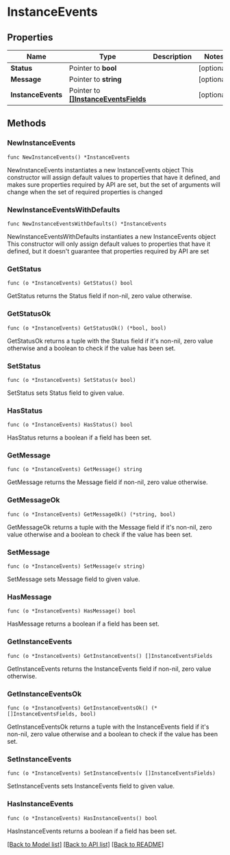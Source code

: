 # InstanceEvents

## Properties

Name | Type | Description | Notes
------------ | ------------- | ------------- | -------------
**Status** | Pointer to **bool** |  | [optional] 
**Message** | Pointer to **string** |  | [optional] 
**InstanceEvents** | Pointer to [**[]InstanceEventsFields**](InstanceEventsFields.md) |  | [optional] 

## Methods

### NewInstanceEvents

`func NewInstanceEvents() *InstanceEvents`

NewInstanceEvents instantiates a new InstanceEvents object
This constructor will assign default values to properties that have it defined,
and makes sure properties required by API are set, but the set of arguments
will change when the set of required properties is changed

### NewInstanceEventsWithDefaults

`func NewInstanceEventsWithDefaults() *InstanceEvents`

NewInstanceEventsWithDefaults instantiates a new InstanceEvents object
This constructor will only assign default values to properties that have it defined,
but it doesn't guarantee that properties required by API are set

### GetStatus

`func (o *InstanceEvents) GetStatus() bool`

GetStatus returns the Status field if non-nil, zero value otherwise.

### GetStatusOk

`func (o *InstanceEvents) GetStatusOk() (*bool, bool)`

GetStatusOk returns a tuple with the Status field if it's non-nil, zero value otherwise
and a boolean to check if the value has been set.

### SetStatus

`func (o *InstanceEvents) SetStatus(v bool)`

SetStatus sets Status field to given value.

### HasStatus

`func (o *InstanceEvents) HasStatus() bool`

HasStatus returns a boolean if a field has been set.

### GetMessage

`func (o *InstanceEvents) GetMessage() string`

GetMessage returns the Message field if non-nil, zero value otherwise.

### GetMessageOk

`func (o *InstanceEvents) GetMessageOk() (*string, bool)`

GetMessageOk returns a tuple with the Message field if it's non-nil, zero value otherwise
and a boolean to check if the value has been set.

### SetMessage

`func (o *InstanceEvents) SetMessage(v string)`

SetMessage sets Message field to given value.

### HasMessage

`func (o *InstanceEvents) HasMessage() bool`

HasMessage returns a boolean if a field has been set.

### GetInstanceEvents

`func (o *InstanceEvents) GetInstanceEvents() []InstanceEventsFields`

GetInstanceEvents returns the InstanceEvents field if non-nil, zero value otherwise.

### GetInstanceEventsOk

`func (o *InstanceEvents) GetInstanceEventsOk() (*[]InstanceEventsFields, bool)`

GetInstanceEventsOk returns a tuple with the InstanceEvents field if it's non-nil, zero value otherwise
and a boolean to check if the value has been set.

### SetInstanceEvents

`func (o *InstanceEvents) SetInstanceEvents(v []InstanceEventsFields)`

SetInstanceEvents sets InstanceEvents field to given value.

### HasInstanceEvents

`func (o *InstanceEvents) HasInstanceEvents() bool`

HasInstanceEvents returns a boolean if a field has been set.


[[Back to Model list]](../README.md#documentation-for-models) [[Back to API list]](../README.md#documentation-for-api-endpoints) [[Back to README]](../README.md)


